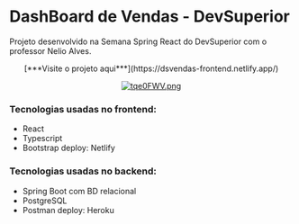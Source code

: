 #  DashBoard de Vendas - DevSuperior

Projeto desenvolvido na Semana Spring React do DevSuperior com o professor Nelio Alves.

<div align="center">
[***Visite o projeto aqui***](https://dsvendas-frontend.netlify.app/)<br />



[![tqe0FWV.png](https://i.imgur.com/tqe0FWV.png)](https://imgur.com/tqe0FWV)
</div>


### Tecnologias usadas no frontend:

- React 
- Typescript 
- Bootstrap
deploy: Netlify

### Tecnologias usadas no backend:

- Spring Boot com BD relacional
- PostgreSQL
- Postman
deploy: Heroku


   



